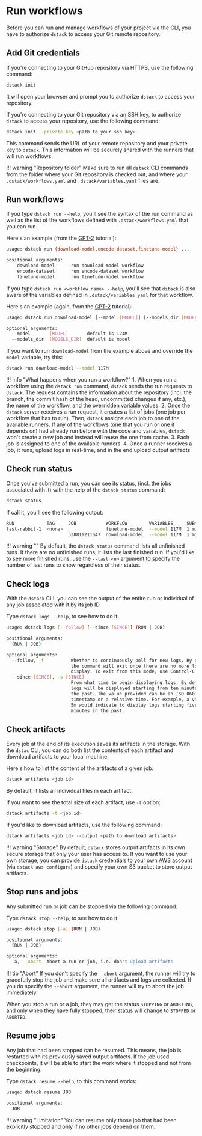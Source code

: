 # Run workflows

Before you can run and manage workflows of your project via the CLI, you have to authorize `dstack` to access
your Git remote repository. 

## Add Git credentials

If you're connecting to your GitHub repository via HTTPS, use the following command:

```bash
dstack init 
```

It will open your browser and prompt you to authorize `dstack` to access your repository. 

If you're connecting to your Git repository via an SSH key, to authorize `dstack` to access your repository, 
use the following command:

```bash
dstack init --private-key <path to your ssh key> 
```

This command sends the URL of your remote repository and your private key to `dstack`. This information will be
securely shared with the runners that will run workflows.

!!! warning "Repository folder"
    Make sure to run all `dstack` CLI commands from the folder where your Git repository is checked out,
    and where your `.dstack/workflows.yaml` and `.dstack/variables.yaml` files are.

## Run workflows

If you type `dstack run --help`, you'll see the syntax of the run command as well as the list of the workflows
defined with `.dstack/workflows.yaml` that you can run. 

Here's an example (from the [GPT-2](gpt-2.md) tutorial):

```bash
usage: dstack run {download-model,encode-dataset,finetune-model} ...

positional arguments:
    download-model      run download-model workflow
    encode-dataset      run encode-dataset workflow
    finetune-model      run finetune-model workflow
```

If you type `dstack run <workflow name> --help`, you'll see that `dstack` is also aware of the variables defined
in `.dstack/variables.yaml` for that workflow. 

Here's an example (again, from the [GPT-2](gpt-2.md) tutorial):

```bash
usage: dstack run download-model [--model [MODEL]] [--models_dir [MODELS_DIR]]

optional arguments:
  --model       [MODEL]       default is 124M
  --models_dir  [MODELS_DIR]  default is model
```

If you want to run `download-model` from the example above and override the `model` variable, try this:

```bash
dstack run download-model --model 117M
```

!!! info "What happens when you run a workflow?"
    1. When you run a workflow using the `dstack run` command, `dstack` sends the run requests to `dstack`. 
    The request contains the information about the repository (incl. the branch, the commit hash of the head,
    uncommitted changes if any, etc.), the name of the workflow, and the overridden variable values.
    2. Once the `dstack` server receives a run request, it creates a list of jobs (one job per workflow that has to run).
    Then, `dstack` assigns each job to one of the available runners. If any of the workflows (one that you run or one
    it depends on) had already run before with the code and variables, `dstack` won't create a new job and instead
    will reuse the one from cache.
    3. Each job is assigned to one of the available runners.
    4. Once a runner receives a job, it runs, upload logs in real-time, and in the end upload output artifacts.

## Check run status

Once you've submitted a run, you can see its status, (incl. the jobs associated with it) with the help
of the `dstack status` command:

```bash
dstack status
```

If call it, you'll see the following output:

```bash
RUN            TAG     JOB           WORKFLOW        VARIABLES     SUBMITTED    RUNNER     STATUS
fast-rabbit-1  <none>                finetune-model  --model 117M  1 min ago    cricket-1  DONE
                       53881a211647  download-model  --model 117M  1 min ago    cricket-1  DONE
```

!!! warning ""
    By default, the `dstack status` command lists all unfinished runs. If there are no unfinished runs,
    it lists the last finished run. If you'd like to see more finished runs, use the `--last <n>` argument to
    specify the number of last runs to show regardless of their status.

## Check logs

With the `dstack` CLI, you can see the output of the entire run or individual of any job associated with it by its job ID.

Type `dstack logs --help`, to see how to do it:

```bash
usage: dstack logs [--follow] [--since [SINCE]] (RUN | JOB)

positional arguments:
  (RUN | JOB)

optional arguments:
  --follow, -f          Whether to continuously poll for new logs. By default,
                        the command will exit once there are no more logs to
                        display. To exit from this mode, use Control-C.
  --since [SINCE], -s [SINCE]
                        From what time to begin displaying logs. By default,
                        logs will be displayed starting from ten minutes in
                        the past. The value provided can be an ISO 8601
                        timestamp or a relative time. For example, a value of
                        5m would indicate to display logs starting five
                        minutes in the past.
```

## Check artifacts

Every job at the end of its execution saves its artifacts in the storage.
With the `dstac` CLI, you can do both list the contents of each artifact and download artifacts to your local machine.

Here's how to list the content of the artifacts of a given job:

```bash
dstack artifacts <job id>
```

By default, it lists all individual files in each artifact.

If you want to see the total size of each artifact, use `-t` option:

```bash
dstack artifacts -t <job id>
```

If you'd like to download artifacts, use the following command:

```bash
dstack artifacts <job id> --output <path to download artifacts>
```

!!! warning "Storage"
    By default, `dstack` stores output artifacts in its own secure storage that only your user has access to. 
    If you want to use your own storage, you can provide `dstack` 
    credentials to [your own AWS account](aws.md) (via `dstack aws configure`) and specify your own S3 bucket
    to store output artifacts.

## Stop runs and jobs

Any submitted run or job can be stopped via the following command:

Type `dstack stop --help`, to see how to do it:

```bash
usage: dstack stop [-a] (RUN | JOB)

positional arguments:
  (RUN | JOB)

optional arguments:
  -a, --abort  Abort a run or job, i.e. don't upload artifacts
```

!!! tip "Abort"
    If you don't specify the `--abort` argument, the runner will try to gracefully stop the job and make sure all artifacts 
    and logs are collected. If you do specify the `--abort` argument, the runner will try to abort the job immediately.

When you stop a run or a job, they may get the status `STOPPING` or `ABORTING`, and only when they have fully stopped,
their status will change to `STOPPED` or `ABORTED`.

## Resume jobs

Any job that had been stopped can be resumed. This means, the job is restarted with its previously saved output
artifacts. If the job used checkpoints, it will be able to start the work where it stopped and not from the 
beginning.

Type `dstack resume --help`, to this command works:

```bash
usage: dstack resume JOB

positional arguments:
  JOB
```

!!! warning "Limitation"
    You can resume only those job that had been explicitly stopped and only if no other jobs depend on them.